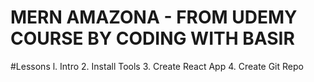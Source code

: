 # MERN AMAZONA - FROM UDEMY COURSE BY CODING WITH BASIR

#Lessons
l. Intro 2. Install Tools 3. Create React App 4. Create Git Repo

